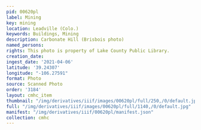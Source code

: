 ```yaml
---
pid: 00620pl
label: Mining
key: mining
location: Leadville (Colo.)
keywords: Buildings, Mining
description: Carbonate Hill (Brisbois photo)
named_persons: 
rights: This photo is property of Lake County Public Library.
creation_date: 
ingest_date: '2021-04-06'
latitude: '39.24307'
longitude: "-106.27591"
format: Photo
source: Scanned Photo
order: '3184'
layout: cmhc_item
thumbnail: "/img/derivatives/iiif/images/00620pl/full/250,/0/default.jpg"
full: "/img/derivatives/iiif/images/00620pl/full/1140,/0/default.jpg"
manifest: "/img/derivatives/iiif/00620pl/manifest.json"
collection: cmhc
---
```


